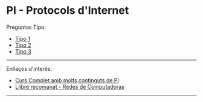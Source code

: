# PI - Protocols d'Internet



Preguntas Tipo:

* [Tipo 1](PreguntasTipo_1.md)
* [Tipo 2](PreguntasTipo_2.md)
* [Tipo 3](PreguntasTipo_3.md)

---

Enllaços d'interès:

* [Curs Complet amb molts continguts de PI](https://www.aulaclic.es/redes)
* [Llibre recomanat - Redes de Computadoras](https://bibliotecavirtualapure.files.wordpress.com/2015/06/redes_de_computadoras-freelibros-org.pdf)
---

